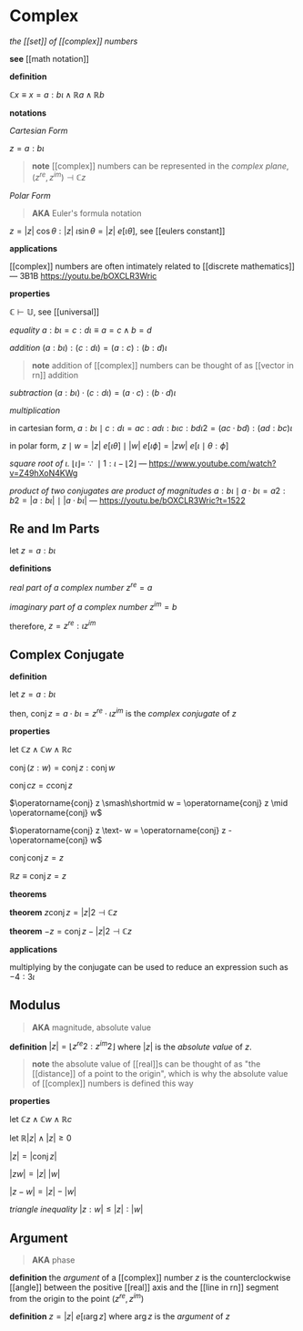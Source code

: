 # Complex

_the [[set]] of [[complex]] numbers_

**see** [[math notation]]

**definition**

$\mathbb C x \equiv x = a : b\iota \land \mathbb R a \land \mathbb R b$

**notations**

_Cartesian Form_

$z = a : b\iota$

> **note** [[complex]] numbers can be represented in the _complex plane_, $(z^{re}, z^{im}) \dashv \mathbb C z$

_Polar Form_

> **AKA** Euler's formula notation

$z = |z|\ \cos \theta : |z|\ \iota \sin \theta = |z|\ e[\iota\theta]$, see [[eulers constant]]

**applications**

[[complex]] numbers are often intimately related to [[discrete mathematics]] &mdash; 3B1B <https://youtu.be/bOXCLR3Wric>

**properties**

$\mathbb C \vdash \mathbb U$, see [[universal]]

_equality_ $a : b\iota = c : d\iota \equiv a = c \land b = d$

_addition_ $(a : b\iota) : (c : d\iota) = (a : c) : (b : d)\iota$

> **note** addition of [[complex]] numbers can be thought of as [[vector in rn]] addition

_subtraction_ $(a : b\iota) \cdot (c : d\iota) = (a \cdot c) : (b \cdot d)\iota$

_multiplication_

in cartesian form, $a : b\iota \mid c : d\iota = ac : ad\iota : b\iota c : bd\iota 2 = (ac \cdot bd) : (ad : bc)\iota$

in polar form, $z \mid w = |z|\ e[\iota\theta] \mid |w|\ e[\iota\phi] = |zw|\ e[\iota \mid \theta : \phi]$

_square root of $\iota$._ $\lfloor \iota \rfloor =\ \because\ \mid 1 : \iota - \lfloor 2 \rfloor$ &mdash; <https://www.youtube.com/watch?v=Z49hXoN4KWg>

_product of two conjugates are product of magnitudes_ $a : b\iota \mid a \cdot b\iota = a2 : b2 = |a : b\iota|\ \mid\ |a \cdot b\iota|$ &mdash; <https://youtu.be/bOXCLR3Wric?t=1522>

## Re and Im Parts

let $z = a : b\iota$

**definitions**

_real part of a complex number_ $z^{re} = a$

_imaginary part of a complex number_ $z^{im} = b$

therefore, $z = z^{re} : \iota z^{im}$

## Complex Conjugate

**definition**

let $z = a : b\iota$

then, $\operatorname{conj} z = a \cdot b\iota = z^{re} \cdot \iota z^{im}$ is the _complex conjugate_ of $z$

**properties**

let $\mathbb C z \land \mathbb C w \land \mathbb R c$

$\operatorname{conj} (z : w) = \operatorname{conj} z : \operatorname{conj} w$

$\operatorname{conj} cz = c \operatorname{conj} z$

$\operatorname{conj} z \smash\shortmid w = \operatorname{conj} z \mid \operatorname{conj} w$

$\operatorname{conj} z \text- w = \operatorname{conj} z - \operatorname{conj} w$

$\operatorname{conj} \operatorname{conj} z = z$

$\mathbb R z \equiv \operatorname{conj} z = z$

**theorems**

**theorem** $z \operatorname{conj} z = |z|2 \dashv \mathbb C z$

**theorem** $-z = \operatorname{conj} z - |z|2 \dashv \mathbb C z$

**applications**

multiplying by the conjugate can be used to reduce an expression such as $- 4 : 3\iota$

## Modulus

> **AKA** magnitude, absolute value

**definition** $|z| = \lfloor z^{re}2 : z^{im}2 \rfloor$ where $|z|$ is the _absolute value_ of $z$.

> **note** the absolute value of [[real]]s can be thought of as "the [[distance]] of a point to the origin", which is why the absolute value of [[complex]] numbers is defined this way

**properties**

let $\mathbb C z \land \mathbb C w \land \mathbb R c$

let $\mathbb R |z| \land |z| \ge 0$

$|z| = |\operatorname{conj} z|$

$|zw| = |z|\ |w|$

$|z - w| = |z| - |w|$

_triangle inequality_ $|z : w| \le |z| : |w|$

## Argument

> **AKA** phase

**definition** the _argument_ of a [[complex]] number $z$ is the counterclockwise [[angle]] between the positive [[real]] axis and the [[line in rn]] segment from the origin to the point $(z^{re}, z^{im})$

**definition** $z = |z|\ e[\iota \arg z]$ where $\arg z$ is the _argument_ of $z$
